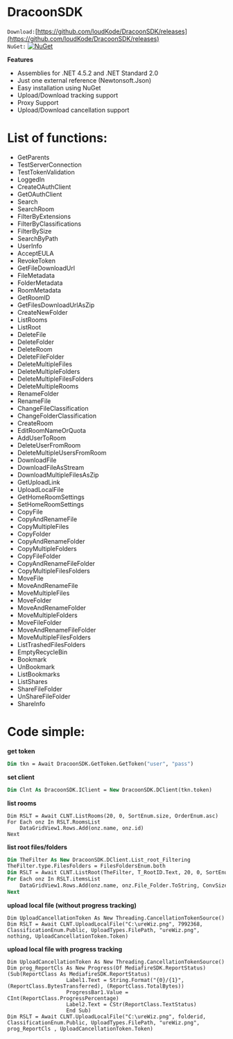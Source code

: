 # DracoonSDK

`Download:`[https://github.com/loudKode/DracoonSDK/releases](https://github.com/loudKode/DracoonSDK/releases)<br>
`NuGet:`
[![NuGet](https://img.shields.io/nuget/v/DeQmaTech.DracoonSDK.svg?style=flat-square&logo=nuget)](https://www.nuget.org/packages/DeQmaTech.DracoonSDK)<br>

**Features**
* Assemblies for .NET 4.5.2 and .NET Standard 2.0
* Just one external reference (Newtonsoft.Json)
* Easy installation using NuGet
* Upload/Download tracking support
* Proxy Support
* Upload/Download cancellation support


# List of functions:
* GetParents
* TestServerConnection
* TestTokenValidation
* LoggedIn
* CreateOAuthClient
* GetOAuthClient
* Search
* SearchRoom
* FilterByExtensions
* FilterByClassifications
* FilterBySize
* SearchByPath
* UserInfo
* AcceptEULA
* RevokeToken
* GetFileDownloadUrl
* FileMetadata
* FolderMetadata
* RoomMetadata
* GetRoomID
* GetFilesDownloadUrlAsZip
* CreateNewFolder
* ListRooms
* ListRoot
* DeleteFile
* DeleteFolder
* DeleteRoom
* DeleteFileFolder
* DeleteMultipleFiles
* DeleteMultipleFolders
* DeleteMultipleFilesFolders
* DeleteMultipleRooms
* RenameFolder
* RenameFile
* ChangeFileClassification
* ChangeFolderClassification
* CreateRoom
* EditRoomNameOrQuota
* AddUserToRoom
* DeleteUserFromRoom
* DeleteMultipleUsersFromRoom
* DownloadFile
* DownloadFileAsStream
* DownloadMultipleFilesAsZip
* GetUploadLink
* UploadLocalFile
* GetHomeRoomSettings
* SetHomeRoomSettings
* CopyFile
* CopyAndRenameFile
* CopyMultipleFiles
* CopyFolder
* CopyAndRenameFolder
* CopyMultipleFolders
* CopyFileFolder
* CopyAndRenameFileFolder
* CopyMultipleFilesFolders
* MoveFile
* MoveAndRenameFile
* MoveMultipleFiles
* MoveFolder
* MoveAndRenameFolder
* MoveMultipleFolders
* MoveFileFolder
* MoveAndRenameFileFolder
* MoveMultipleFilesFolders
* ListTrashedFilesFolders
* EmptyRecycleBin
* Bookmark
* UnBookmark
* ListBookmarks
* ListShares
* ShareFileFolder
* UnShareFileFolder
* ShareInfo


# Code simple:
**get token**
```vb
Dim tkn = Await DracoonSDK.GetToken.GetToken("user", "pass")
```
**set client**
```vb
Dim Clnt As DracoonSDK.IClient = New DracoonSDK.DClient(tkn.token)
```
**list rooms**
```vb.net
Dim RSLT = Await CLNT.ListRooms(20, 0, SortEnum.size, OrderEnum.asc)
For Each onz In RSLT.RoomsList
    DataGridView1.Rows.Add(onz.name, onz.id)
Next
```
**list root files/folders**
```vb
Dim TheFilter As New DracoonSDK.DClient.List_root_Filtering
TheFilter.type.FilesFolders = FilesFoldersEnum.both
Dim RSLT = Await CLNT.ListRoot(TheFilter, T_RootID.Text, 20, 0, SortEnum.size, OrderEnum.asc)
For Each onz In RSLT.itemsList
    DataGridView1.Rows.Add(onz.name, onz.File_Folder.ToString, ConvSize(onz.size), onz.id)
Next
```
**upload local file (without progress tracking)**
```vb.net
Dim UploadCancellationToken As New Threading.CancellationTokenSource()
Dim RSLT = Await CLNT.UploadLocalFile("C:\ureWiz.png", 7992368, ClassificationEnum.Public, UploadTypes.FilePath, "ureWiz.png", nothing, UploadCancellationToken.Token)
```
**upload local file with progress tracking**
```vb.net
Dim UploadCancellationToken As New Threading.CancellationTokenSource()
Dim prog_ReportCls As New Progress(Of MediafireSDK.ReportStatus)(Sub(ReportClass As MediafireSDK.ReportStatus)
                   Label1.Text = String.Format("{0}/{1}", (ReportClass.BytesTransferred), (ReportClass.TotalBytes))
                   ProgressBar1.Value = CInt(ReportClass.ProgressPercentage)
                   Label2.Text = CStr(ReportClass.TextStatus)
                   End Sub)
Dim RSLT = Await CLNT.UploadLocalFile("C:\ureWiz.png", folderid, ClassificationEnum.Public, UploadTypes.FilePath, "ureWiz.png", prog_ReportCls , UploadCancellationToken.Token)
```
